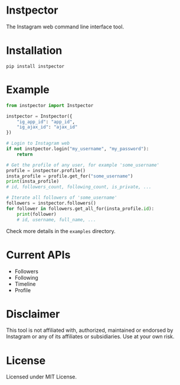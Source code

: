 # Instpector

The Instagram web command line interface tool.

# Installation

```
pip install instpector
```

# Example

```python
from instpector import Instpector

instpector = Instpector({
    "ig_app_id": "app_id",
    "ig_ajax_id": "ajax_id"
})

# Login to Instagram web
if not instpector.login("my_username", "my_password"):
    return

# Get the profile of any user, for example 'some_username'
profile = instpector.profile()
insta_profile = profile.get_for("some_username")
print(insta_profile)
# id, followers_count, following_count, is_private, ... 

# Iterate all followers of 'some_username'
followers = instpector.followers()
for follower in followers.get_all_for(insta_profile.id):
    print(follower)
    # id, username, full_name, ...
```

Check more details in the `examples` directory.

# Current APIs

- Followers   
- Following   
- Timeline   
- Profile   

# Disclaimer

This tool is not affiliated with, authorized, maintained or endorsed by Instagram or any of its affiliates or subsidiaries. Use at your own risk.

# License

Licensed under MIT License.